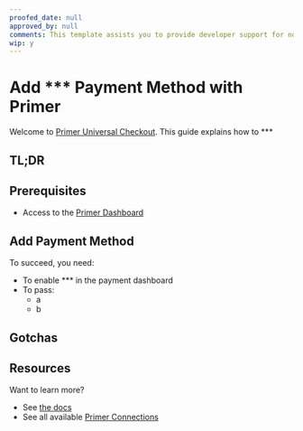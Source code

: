 ```yaml
---
proofed_date: null
approved_by: null
comments: This template assists you to provide developer support for non-plug and play integrations. Use the components that support your task and replace ***. When ready for review, switch wip to "n".
wip: y
---
```


# Add *** Payment Method with Primer

Welcome to [Primer Universal Checkout](https://primer.io/universal-checkout). This guide explains how to *** <!-- 1 liner as per title -->

## TL;DR

<!-- OPTIONAL: recommended if user must scroll to read this page-->
<!-- - can you describe the flow in 3 bullets? -->

## Prerequisites

- Access to the [Primer Dashboard](https://sandbox-dashboard.primer.io/login)

<!-- environment setups required? -->
<!-- SDK required? -->
<!-- supported API versions? -->
<!-- permissions required? -->

## Add Payment Method

<!-- high-level overview image or description recommended for complex flows. -->

To succeed, you need:
- To enable *** in the payment dashboard <!-- provide link -->
- To pass:
    - a <!-- e.g., `amount` -->
    - b <!-- e.g., `currency` -->

<!-- Break out steps specific to:

### Android

### iOS

### React Native

### Web

 -->

## Gotchas

<!-- OPTIONAL -->
<!-- common mistakes or issues -->


## Resources

Want to learn more?

- See [the docs](https://primer.io/docs/)
- See all available [Primer Connections](https://primer.io/connections/)

<!-- link out to further help specific to this item-->

